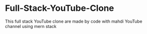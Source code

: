 # Full-Stack-YouTube-Clone
This full stack YouTube clone are made by code with mahdi YouTube channel using mern stack
